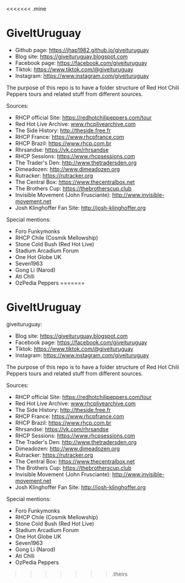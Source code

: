 <<<<<<< .mine
# GiveItUruguay

* Github page: https://jhap1982.github.io/giveituruguay
* Blog site: https://giveituruguay.blogspot.com
* Facebook page: https://facebook.com/giveituruguay
* Tiktok: https://www.tiktok.com/@giveituruguay
* Instagram: https://www.instagram.com/giveituruguay


The purpose of this repo is to have a folder structure of Red Hot Chili Peppers tours and related stuff from different sources.

Sources: 
* RHCP official Site: https://redhotchilipeppers.com/tour
* Red Hot Live Archive: www.rhcplivearchive.com
* The Side History: http://theside.free.fr
* RHCP France: https://www.rhcpfrance.com
* RHCP Brazil: https://www.rhcp.com.br
* Rhrsandse: https://vk.com/rhrsandse
* RHCP Sessions: https://www.rhcpsessions.com
* The Trader's Den: http://www.thetradersden.org
* Dimeadozen: http://www.dimeadozen.org
* Rutracker: https://rutracker.org
* The Central Box: https://www.thecentralbox.net
* The Brothers Cup: https://thebrotherscup.club
* Invisible Movement (John Frusciante): http://www.invisible-movement.net
* Josh Klinghoffer Fan Site: http://josh-klinghoffer.org

Special mentions:
* Foro Funkymonks
* RHCP Chile (Cosmik Mellowship)
* Stone Cold Bush (Red Hot Live)
* Stadium Arcadium Forum
* One Hot Globe UK
* Seven1963 
* Gong Li (Narod)
* Ati Chlli
* OzPedia Peppers
=======
# GiveItUruguay
giveituruguay: 
* Blog site: https://giveituruguay.blogspot.com
* Facebook page: https://facebook.com/giveituruguay
* Tiktok: https://www.tiktok.com/@giveituruguay
* Instagram: https://www.instagram.com/giveituruguay


The purpose of this repo is to have a folder structure of Red Hot Chili Peppers tours and related stuff from different sources.

Sources: 
* RHCP official Site: https://redhotchilipeppers.com/tour
* Red Hot Live Archive: www.rhcplivearchive.com
* The Side History: http://theside.free.fr
* RHCP France: https://www.rhcpfrance.com
* RHCP Brazil: https://www.rhcp.com.br
* Rhrsandse: https://vk.com/rhrsandse
* RHCP Sessions: https://www.rhcpsessions.com
* The Trader's Den: http://www.thetradersden.org
* Dimeadozen: http://www.dimeadozen.org
* Rutracker: https://rutracker.org
* The Central Box: https://www.thecentralbox.net
* The Brothers Cup: https://thebrotherscup.club
* Invisible Movement (John Frusciante): http://www.invisible-movement.net
* Josh Klinghoffer Fan Site: http://josh-klinghoffer.org

Special mentions:
* Foro Funkymonks
* RHCP Chile (Cosmik Mellowship)
* Stone Cold Bush (Red Hot Live)
* Stadium Arcadium Forum
* One Hot Globe UK
* Seven1963 
* Gong Li (Narod)
* Ati Chlli
* OzPedia Peppers

>>>>>>> .theirs

